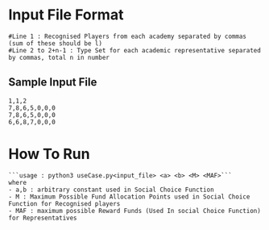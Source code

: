 # Input File Format
    
    #Line 1 : Recognised Players from each academy separated by commas (sum of these should be l)
    #Line 2 to 2+n-1 : Type Set for each academic representative separated by commas, total n in number
## Sample Input File
    1,1,2
    7,8,6,5,0,0,0
    7,8,6,5,0,0,0
    6,6,8,7,0,0,0

# How To Run
    ```usage : python3 useCase.py<input_file> <a> <b> <M> <MAF>```
    where
    - a,b : arbitrary constant used in Social Choice Function
    - M : Maximum Possible Fund Allocation Points used in Social Choice Function for Recognised players
    - MAF : maximum possible Reward Funds (Used In social Choice Function) for Representatives